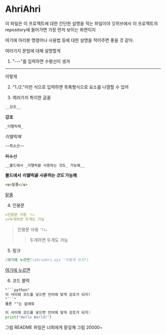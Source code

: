 # AhriAhri
이 파일은 이 프로젝트에 대한 간단한 설명을 적는 파일이야
깃허브에서 이 프로젝트의 repository에 들어가면 가장 먼저 보이는 화면이지

여기에 아리봇 명령어나 사용법 등에 대한 설명을 적어주면 좋을 것 같아.

여러가지 문법에 대해 설명할게

1. "---"를 입력하면 수평선이 생겨

---
이렇게


2. "1./2."이런 식으로 입력하면 목록형식으로 요소를 나열할 수 있어


3. 여러가지 특이한 글꼴
```markdown
__강조__
```
__강조__
```markdown
_이탤릭체_
```
_이탤릭체_
```markdown
~~취소선~~
```
~~취소선~~
```markdown
__볼드에서 _이탤릭을 사용하는 것도_ 가능해__
```
__볼드에서 _이탤릭을 사용하는 것도_ 가능해__
```markdown
<u>밑줄</u>
```
<u>밑줄</u>


4. 인용문
```markdown
>인용문 사용 ㄱㄴ
>>두개하면 두개도 가능
```

>인용문 사용 ㄱㄴ
>>두개하면 두개도 가능


5. 링크
```markdown
[여기에 누르면](ahriahri.xyz "이렇게 뜨지")
```
[여기에 누르면](ahriahri.xyz "이렇게 뜨지")


6. 코드 블럭
```markdown
"```python"
이 사이에 코드를 넣으면 언어에 맞게 강조가 되지!
"```"
물론 ""는 없애줘
```
```python
이 사이에 코드를 넣으면 언어에 맞게 강조가 되지!
print("Hello World!")
```


그럼 README 파일은 너희에게 맡길께 그럼 20000~
